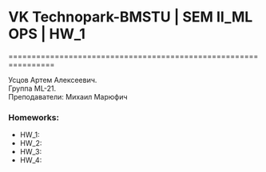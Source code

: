 # VK Technopark-BMSTU | SEM II_ML OPS | HW_1

================================================================ 
  
Усцов Артем Алексеевич.  
Группа ML-21.  
Преподаватели: Михаил Марюфич  

### Homeworks:
- HW_1:
- HW_2:
- HW_3:
- HW_4:
